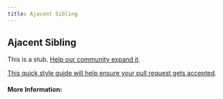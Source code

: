 ```yaml
---
title: Ajacent Sibling
---
```


## Ajacent Sibling

This is a stub. [Help our community expand it](https://github.com/freecodecamp/guides/tree/master/src/pages/articles/css/selectors/general/ajacent-sibling/index.md).

[This quick style guide will help ensure your pull request gets accepted](https://github.com/freeCodeCamp/guides/blob/master/README.md).

<!-- The article goes here, in GitHub-flavored Markdown. Feel free to add YouTube videos, images, and CodePen/JSBin embeds  -->

#### More Information:
<!-- Please add any articles you think might be helpful to read before writing the article -->


